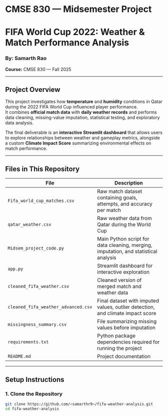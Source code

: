 # CMSE 830 — Midsemester Project  
# FIFA World Cup 2022: Weather & Match Performance Analysis  

### By: Samarth Rao  
**Course:** CMSE 830 — Fall 2025  

---

## Project Overview  
This project investigates how **temperature** and **humidity** conditions in Qatar during the 2022 FIFA World Cup influenced player performance.  
It combines **official match data** with **daily weather records** and performs data cleaning, missing-value imputation, statistical testing, and exploratory data analysis.

The final deliverable is an **interactive Streamlit dashboard** that allows users to explore relationships between weather and gameplay metrics, alongside a custom **Climate Impact Score** summarizing environmental effects on match performance.

---

## Files in This Repository  

| File | Description |
|------|--------------|
| `Fifa_world_cup_matches.csv` | Raw match dataset containing goals, attempts, and accuracy per match |
| `qatar_weather.csv` | Raw weather data from Qatar during the World Cup |
| `Midsem_project_code.py` | Main Python script for data cleaning, merging, imputation, and statistical analysis |
| `app.py` | Streamlit dashboard for interactive exploration |
| `cleaned_fifa_weather.csv` | Cleaned version of merged match and weather data |
| `cleaned_fifa_weather_advanced.csv` | Final dataset with imputed values, outlier detection, and climate impact score |
| `missingness_summary.csv` | File summarizing missing values before imputation |
| `requirements.txt` | Python package dependencies required for running the project |
| `README.md` | Project documentation |

---

## Setup Instructions  

### 1. Clone the Repository  
```bash
git clone https://github.com/<samarthr9>/fifa-weather-analysis.git
cd fifa-weather-analysis
